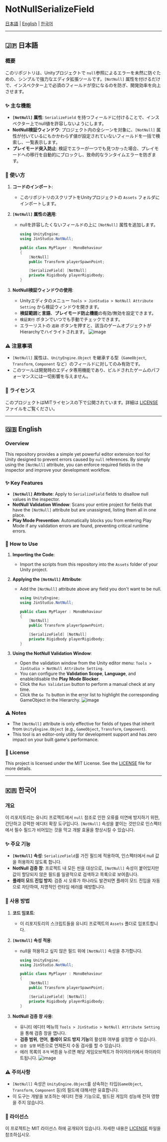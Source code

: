 # NotNullSerializeField

[日本語](#j) | [English](#e) | [한국어](#k)

---

<a id="j"></a>
## 🇯🇵 日本語

### 概要
このリポジトリは、Unityプロジェクトで `null`参照によるエラーを未然に防ぐための、シンプルで強力なエディタ拡張ツールです。`[NotNull]` 属性を付けるだけで、インスペクター上で必須のフィールドが空になるのを防ぎ、開発効率を向上させます。

### ✨ 主な機能
-   **`[NotNull]` 属性**: `SerializeField` を持つフィールドに付けることで、インスペクター上でnull値を許容しないようにします。
-   **NotNull検証ウィンドウ**: プロジェクト内の全シーンを対象に、`[NotNull]` 属性が付いているにもかかわらず値が設定されていないフィールドを一括で検索し、一覧表示します。
-   **プレイモード突入防止**: 検証でエラーが一つでも見つかった場合、プレイモードへの移行を自動的にブロックし、致命的なランタイムエラーを防ぎます。

### 📖 使い方

1.  **コードのインポート**:
    -   このリポジトリのスクリプトをUnityプロジェクトの `Assets` フォルダにインポートします。

2.  **`[NotNull]` 属性の適用**:
    -   nullを許容したくないフィールドの上に `[NotNull]` 属性を追加します。
        ```csharp
        using UnityEngine;
        using JinStudio.NotNull;

        public class MyPlayer : MonoBehaviour
        {
            [NotNull]
            public Transform playerSpawnPoint;

            [SerializeField] [NotNull]
            private Rigidbody playerRigidbody;
        }
        ```

3.  **NotNull検証ウィンドウの使用**:
    -   Unityエディタのメニュー `Tools > JinStudio > NotNull Attribute Setting` から検証ウィンドウを開きます。
    -   **検証範囲**と**言語**、**プレイモード防止機能**の有効/無効を設定できます。
    -   `検証実行` ボタンでいつでも手動でチェックできます。
    -   エラーリストの `追跡` ボタンを押すと、該当のゲームオブジェクトがHierarchyでハイライトされます。
    ![image](https://github.com/user-attachments/assets/eaebc66f-2f71-4587-b4b5-24c3f38ac46a)

### ⚠️ 注意事項
-   `[NotNull]` 属性は、`UnityEngine.Object` を継承する型（`GameObject`, `Transform`, `Component` など）のフィールドに対してのみ有効です。
-   このツールは開発時のエディタ専用機能であり、ビルドされたゲームのパフォーマンスには一切影響を与えません。

### 📄 ライセンス
このプロジェクトはMITライセンスの下で公開されています。詳細は [LICENSE](LICENSE) ファイルをご覧ください。

---

<a id="e"></a>
## 🇬🇧 English

### Overview
This repository provides a simple yet powerful editor extension tool for Unity designed to prevent errors caused by `null` references. By simply using the `[NotNull]` attribute, you can enforce required fields in the inspector and improve your development workflow.

### ✨ Key Features
-   **`[NotNull]` Attribute**: Apply to `SerializeField` fields to disallow null values in the inspector.
-   **NotNull Validation Window**: Scans your entire project for fields that have the `[NotNull]` attribute but are unassigned, listing them all in one place.
-   **Play Mode Prevention**: Automatically blocks you from entering Play Mode if any validation errors are found, preventing critical runtime errors.

### 📖 How to Use

1.  **Importing the Code**:
    -   Import the scripts from this repository into the `Assets` folder of your Unity project.

2.  **Applying the `[NotNull]` Attribute**:
    -   Add the `[NotNull]` attribute above any field you don't want to be null.
        ```csharp
        using UnityEngine;
        using JinStudio.NotNull;

        public class MyPlayer : MonoBehaviour
        {
            [NotNull]
            public Transform playerSpawnPoint;

            [SerializeField] [NotNull]
            private Rigidbody playerRigidbody;
        }
        ```

3.  **Using the NotNull Validation Window**:
    -   Open the validation window from the Unity editor menu: `Tools > JinStudio > NotNull Attribute Setting`.
    -   You can configure the **Validation Scope**, **Language**, and enable/disable the **Play Mode Blocker**.
    -   Click the `Run Validation` button to perform a manual check at any time.
    -   Click the `Go To` button in the error list to highlight the corresponding GameObject in the Hierarchy.
    ![image](https://github.com/user-attachments/assets/eaebc66f-2f71-4587-b4b5-24c3f38ac46a)

### ⚠️ Notes
-   The `[NotNull]` attribute is only effective for fields of types that inherit from `UnityEngine.Object` (e.g., `GameObject`, `Transform`, `Component`).
-   This tool is an editor-only utility for development support and has zero impact on your built game's performance.

### 📄 License
This project is licensed under the MIT License. See the [LICENSE](LICENSE) file for more details.

---

<a id="k"></a>
## 🇰🇷 한국어

### 개요
이 리포지토리는 유니티 프로젝트에서 `null` 참조로 인한 오류를 미연에 방지하기 위한, 간단하고 강력한 에디터 확장 도구입니다. `[NotNull]` 속성을 붙이는 것만으로 인스펙터에서 필수 필드가 비어있는 것을 막고 개발 효율을 향상시킬 수 있습니다.

### ✨ 주요 기능
-   **`[NotNull]` 속성**: `SerializeField`를 가진 필드에 적용하여, 인스펙터에서 null 값을 허용하지 않도록 합니다.
-   **NotNull 검증 창**: 프로젝트 내 모든 씬을 대상으로, `[NotNull]` 속성이 붙어있지만 값이 할당되지 않은 필드를 일괄적으로 검색하고 목록으로 보여줍니다.
-   **플레이 모드 진입 방지**: 검증 시 오류가 하나라도 발견되면 플레이 모드 진입을 자동으로 차단하여, 치명적인 런타임 에러를 예방합니다.

### 📖 사용 방법

1.  **코드 임포트**:
    -   이 리포지토리의 스크립트들을 유니티 프로젝트의 `Assets` 폴더로 임포트합니다.

2.  **`[NotNull]` 속성 적용**:
    -   null을 허용하고 싶지 않은 필드 위에 `[NotNull]` 속성을 추가합니다.
        ```csharp
        using UnityEngine;
        using JinStudio.NotNull;

        public class MyPlayer : MonoBehaviour
        {
            [NotNull]
            public Transform playerSpawnPoint;

            [SerializeField] [NotNull]
            private Rigidbody playerRigidbody;
        }
        ```

3.  **NotNull 검증 창 사용**:
    -   유니티 에디터 메뉴의 `Tools > JinStudio > NotNull Attribute Setting`을 통해 검증 창을 엽니다.
    -   **검증 범위**, **언어**, **플레이 모드 방지 기능**의 활성화 여부를 설정할 수 있습니다.
    -   `검증 실행` 버튼으로 언제든지 수동 검사를 할 수 있습니다.
    -   에러 목록의 `추적` 버튼을 누르면 해당 게임오브젝트가 하이어라키에서 하이라이트됩니다.
    ![image](https://github.com/user-attachments/assets/eaebc66f-2f71-4587-b4b5-24c3f38ac46a)

### ⚠️ 주의사항
-   `[NotNull]` 속성은 `UnityEngine.Object`를 상속하는 타입(`GameObject`, `Transform`, `Component` 등)의 필드에 대해서만 유효합니다.
-   이 도구는 개발을 보조하는 에디터 전용 기능으로, 빌드된 게임의 성능에 전혀 영향을 주지 않습니다.

### 📄 라이선스
이 프로젝트는 MIT 라이선스 하에 공개되어 있습니다. 자세한 내용은 [LICENSE](LICENSE) 파일을 참조하십시오.
